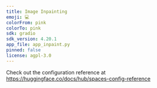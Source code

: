```yaml
---
title: Image Inpainting
emoji: 💻
colorFrom: pink
colorTo: pink
sdk: gradio
sdk_version: 4.20.1
app_file: app_inpaint.py
pinned: false
license: agpl-3.0
---
```


Check out the configuration reference at https://huggingface.co/docs/hub/spaces-config-reference
